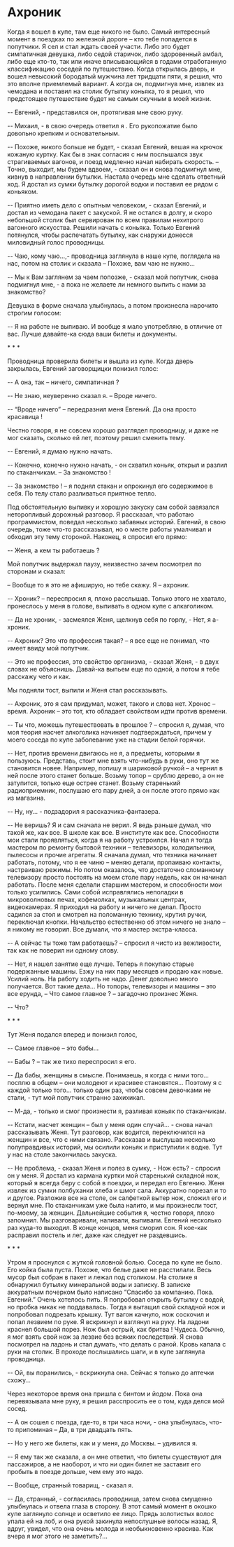 ﻿# Ахроник

Когда я вошел в купе, там еще никого не было. Самый интересный момент в поездках по железной дороге – кто тебе попадется в попутчики. Я сел и стал ждать своей участи. Либо это будет симпатичная девушка, либо седой старичок, либо здоровенный амбал, либо еще кто-то, так или иначе вписывающийся в годами отработанную классификацию соседей по путешествию. Когда открылась дверь, и вошел невысокий бородатый мужчина лет тридцати пяти, я решил, что это вполне приемлемый вариант. А когда он, подмигнув мне, извлек из чемодана и поставил на столик бутылку коньяка, то я решил, что предстоящее путешествие будет не самым скучным в моей жизни.

-- Евгений, - представился он, протягивая мне свою руку.

-- Михаил, - в свою очередь ответил я . Его рукопожатие было довольно крепким и основательным.

-- Похоже, никого больше не будет, - сказал Евгений, вешая на крючок кожаную куртку. Как бы в знак согласия с ним послышался звук страгиваемых вагонов, и поезд медленно начал набирать скорость. – Точно, выходит, мы будем вдвоем, - сказал он и снова подмигнул мне, кивнув в направлении бутылки. Настала очередь мне сделать ответный ход. Я достал из сумки бутылку дорогой водки и поставил ее рядом с коньяком.

-- Приятно иметь дело с опытным человеком, - сказал Евгений, и достал из чемодана пакет с закуской. Я не остался в долгу, и скоро небольшой столик был сервирован по всем правилам нехитрого вагонного искусства. Решили начать с коньяка. Только Евгений потянулся, чтобы распечатать бутылку, как снаружи донесся миловидный голос проводницы. 

-- Чаю, кому чаю…,- проводница заглянула в наше купе, поглядела на нас, потом на столик и сказала – Похоже, вам чаю не нужно… 

-- Мы к Вам заглянем за чаем попозже, - сказал мой попутчик, снова подмигнул мне, - а пока не желаете ли немного выпить с нами за знакомство?

Девушка в форме сначала улыбнулась, а потом произнесла нарочито строгим голосом:

-- Я на работе не выпиваю. И вообще я мало употребляю, в отличие от вас. Лучше давайте-ка сюда ваши билеты и документы.


\* \* \*

  

Проводница проверила билеты и вышла из купе. Когда дверь закрылась, Евгений заговорщицки понизил голос:

-- А она, так – ничего, симпатичная ?

-- Не знаю, неуверенно сказал я. – Вроде ничего.

-- “Вроде ничего” – передразнил меня Евгений. Да она просто красавица !

Честно говоря, я не совсем хорошо разглядел проводницу, и даже не мог сказать, сколько ей лет, поэтому решил сменить тему.

-- Евгений, я думаю нужно начать.

-- Конечно, конечно нужно начать, - он схватил коньяк, открыл и разлил по стаканчикам. – За знакомство !

-- За знакомство ! – я поднял стакан и опрокинул его содержимое в себя. По телу стало разливаться приятное тепло. 

Под обстоятельную выпивку и хорошую закуску сам собой завязался неторопливый дорожный разговор. Я рассказал, что работаю программистом, поведал несколько забавных историй. Евгений, в свою очередь, тоже что-то рассказывал, но о месте работы умалчивал и обходил эту тему стороной. Наконец, я спросил его прямо:

-- Женя, а кем ты работаешь ?

Мой попутчик выдержал паузу, неизвестно зачем посмотрел по сторонам и сказал: 

– Вообще то я это не афиширую, но тебе скажу. Я – ахроник.

-- Хроник? – переспросил я, плохо расслышав. Только этого не хватало, пронеслось у меня в голове, выпивать в одном купе с алкаголиком.

-- Да не хроник, - засмеялся Женя, щелкнув себя по горлу, - Нет, я а-хроник.

-- Ахроник? Это что профессия такая? – я все еще не понимал, что имеет ввиду мой попутчик.

-- Это не профессия, это свойство организма, - сказал Женя, -  в двух словах не объяснишь. Давай-ка выпьем еще по одной, а потом я тебе расскажу чего и как. 

Мы подняли тост, выпили и Женя стал рассказывать.

-- Ахроник, это я сам придумал, может, такого и слова нет. Хронос – время. Ахроник – это тот, кто обладает свойством идти против времени. 

-- Ты что, можешь путешествовать в прошлое ? – спросил я, думая, что моя теория насчет алкоголика начинает подтверждаться, причем у моего соседа по купе заболевание уже на стадии белой горячки.

-- Нет, против времени двигаюсь не я, а предметы, которыми я пользуюсь. Представь, стоит мне взять что-нибудь в руки, оно тут же становится новее. Например, попишу я шариковой ручкой – а чернил в ней после этого станет больше. Возьму топор – срублю дерево, а он не затупится, только еще острее станет. Возьму старенький радиоприемник, послушаю его пару дней, а он после этого прямо как из магазина.

-- Ну, ну… - подзадорил я рассказчика-фантазера.

-- Не веришь? Я и сам сначала не верил. Я ведь раньше думал, что такой же, как все. В школе как все. В институте как все. Способности мои стали проявляться, когда я на работу устроился. Начал я тогда мастером по ремонту бытовой техники – телевизоры, холодильники, пылесосы и прочие агрегаты. Я сначала думал, что техника начинает работать, потому, что я ее чиню – меняю детали, пропаиваю контакты, настраиваю режимы. Но потом оказалось, что достаточно сломанному телевизору просто постоять на моем столе пару недель, как он начинал работать. После меня сделали старшим мастером, и способности мои только усилились. Сами собой исправлялись неполадки в микроволновых печах, кофемолках, музыкальных центрах, видеокамерах. Я приходил на работу и ничего не делал. Просто садился за стол и смотрел на поломанную технику, крутил ручки, переключал кнопки. Начальство естественно об этом ничего не знало – я никому не говорил. Все думали, что я мастер экстра-класса.

-- А сейчас ты тоже там работаешь? – спросил я чисто из вежливости, так как не поверил ни одному слову.

-- Нет, я нашел занятие еще лучше. Теперь я покупаю старые подержанные машины. Езжу на них пару месяцев и продаю как новые. Усилий ноль. На работу ходить не надо. Денег довольно много получается. Вот такие дела… Но топоры, телевизоры и машины – это все ерунда, – Что самое главное ? – загадочно произнес Женя.

-- Что? 


\* \* \*
  

Тут Женя подался вперед и понизил голос, 

-- Самое главное – это бабы…

-- Бабы ? – так же тихо переспросил я его.

-- Да бабы, женщины в смысле. Понимаешь, я когда с ними того… посплю в общем – они молодеют и красивее становятся… Поэтому я с каждой только того… только один раз, чтобы совсем девочками не стали, - тут мой попутчик странно захихикал.

-- М-да, - только и смог произнести я, разливая коньяк по стаканчикам.

-- Кстати, насчет женщин – был у меня один случай… - снова начал рассказывать Женя. Тут разговор, как водится, переключился на женщин и все, что с ними связано. Рассказав и выслушав несколько полуправдивых историй, мы осилили коньяк и приступили к водке. Тут у нас на столе закончилась закуска. 

-- Не проблема, -  сказал Женя и полез в сумку, - Нож есть? - спросил он у меня. Я достал из кармана куртки мой старенький складной нож, который я всегда беру с собой в поездки, и передал его Евгению. Женя извлек из сумки полбуханки хлеба и шмот сала. Аккуратно порезал и то и другое. Разложив все на столе, он салфеткой вытер нож, сложил его и вернул мне. По стаканчикам уже была налито, и мы произнесли тост, по-моему, за женщин.  Дальнейшие события я, честно говоря, плохо запомнил. Мы разговаривали, наливали, выпивали. Евгений несколько раз куда-то выходил. В конце концов, меня сморил сон. Я кое-как расправил постель и лег, даже как следует не раздевшись.


\* \* \*

  
Утром я проснулся с жуткой головной болью. Соседа по купе не было. Его койка была пуста. Похоже, что белье даже не расстилали. Весь мусор был собран в пакет и лежал под столиком. На столике я обнаружил бутылку минеральной воды и записку. В записке аккуратным почерком было написано “Cпасибо за компанию. Пока. Евгений.” Очень хотелось пить. Я попробовал открыть бутылку с водой, но пробка никак не поддавалась. Тогда я вытащил свой складной нож и попробовал подрезать крышку. Тут вагон качнуло, нож соскочил и попал лезвием по руке. Я вскрикнул и взглянул на руку. На ладони краснел большой порез. Нож был острый, как бритва ! Чудеса. Обычно, я мог взять свой нож за лезвие без всяких последствий. Я снова посмотрел на ладонь и стал думать, что делать с раной. Кровь капала с руки на столик. В проходе послышались шаги, и в купе заглянула проводница.

-- Ой, вы поранились, - вскрикнула она. Сейчас я только до аптечки схожу… 

Через некоторое время она пришла с бинтом и йодом. Пока она перевязывала мне руку, я решил расспросить ее о том, куда делся мой сосед.

-- А он сошел с поезда, где-то, в три часа ночи, -  она улыбнулась, что-то припоминая – Да, в три двадцать пять.

-- Но у него же билеты, как и у меня, до Москвы. – удивился я.

-- Я ему так же сказала, а он мне ответил, что билеты существуют для пассажиров, а не наоборот, и что ни один билет не заставит его пробыть в поезде дольше, чем ему это надо.

-- Вообще, странный товарищ, - сказал я.

-- Да, странный, - согласилась проводница, затем снова смущенно улыбнулась и отвела глаза в сторону. В этот самый момент в окошко купе заглянуло солнце и осветило ее лицо. Прядь золотистых волос упала ей на лоб, и она рукой закинула непослушные волосы назад. Я, вдруг, увидел, что она очень молода и  необыкновенно красива. Как вчера  я мог этого не заметить?...
